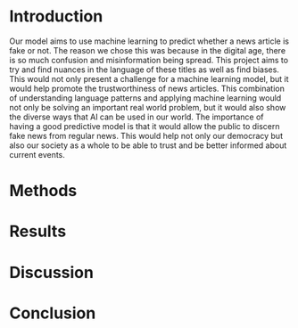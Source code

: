 # Introduction
Our model aims to use machine learning to predict whether a news article is fake or not. The reason we chose this was because in the digital age, there is so much confusion and misinformation being spread. This project aims to try and find nuances in the language of these titles as well as find biases. This would not only present a challenge for a machine learning model, but it would help promote the trustworthiness of news articles. This combination of understanding language patterns and applying machine learning would not only be solving an important real world problem, but it would also show the diverse ways that AI can be used in our world. The importance of having a good predictive model is that it would allow the public to discern fake news from regular news. This would help not only our democracy but also our society as a whole to be able to trust and be better informed about current events.


# Methods


# Results


# Discussion


# Conclusion

